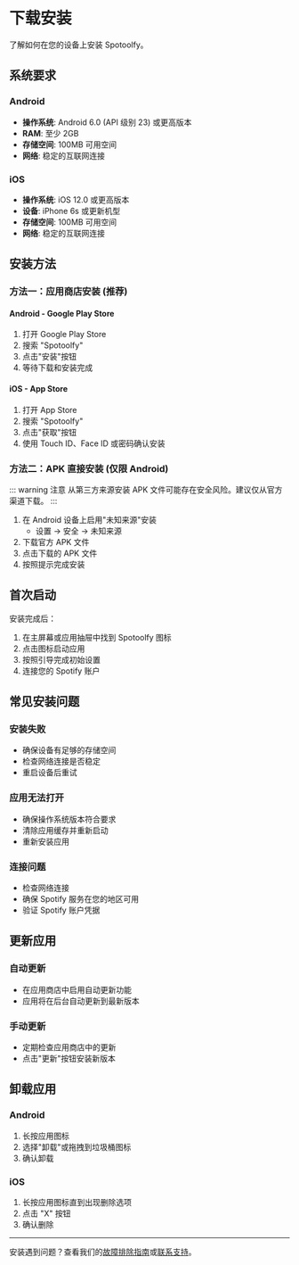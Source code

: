 # 下载安装

了解如何在您的设备上安装 Spotoolfy。

## 系统要求

### Android
- **操作系统**: Android 6.0 (API 级别 23) 或更高版本
- **RAM**: 至少 2GB
- **存储空间**: 100MB 可用空间
- **网络**: 稳定的互联网连接

### iOS
- **操作系统**: iOS 12.0 或更高版本
- **设备**: iPhone 6s 或更新机型
- **存储空间**: 100MB 可用空间
- **网络**: 稳定的互联网连接

## 安装方法

### 方法一：应用商店安装 (推荐)

#### Android - Google Play Store
1. 打开 Google Play Store
2. 搜索 "Spotoolfy"
3. 点击"安装"按钮
4. 等待下载和安装完成

#### iOS - App Store
1. 打开 App Store
2. 搜索 "Spotoolfy"
3. 点击"获取"按钮
4. 使用 Touch ID、Face ID 或密码确认安装

### 方法二：APK 直接安装 (仅限 Android)

::: warning 注意
从第三方来源安装 APK 文件可能存在安全风险。建议仅从官方渠道下载。
:::

1. 在 Android 设备上启用"未知来源"安装
   - 设置 → 安全 → 未知来源
2. 下载官方 APK 文件
3. 点击下载的 APK 文件
4. 按照提示完成安装

## 首次启动

安装完成后：

1. 在主屏幕或应用抽屉中找到 Spotoolfy 图标
2. 点击图标启动应用
3. 按照引导完成初始设置
4. 连接您的 Spotify 账户

## 常见安装问题

### 安装失败
- 确保设备有足够的存储空间
- 检查网络连接是否稳定
- 重启设备后重试

### 应用无法打开
- 确保操作系统版本符合要求
- 清除应用缓存并重新启动
- 重新安装应用

### 连接问题
- 检查网络连接
- 确保 Spotify 服务在您的地区可用
- 验证 Spotify 账户凭据

## 更新应用

### 自动更新
- 在应用商店中启用自动更新功能
- 应用将在后台自动更新到最新版本

### 手动更新
- 定期检查应用商店中的更新
- 点击"更新"按钮安装新版本

## 卸载应用

### Android
1. 长按应用图标
2. 选择"卸载"或拖拽到垃圾桶图标
3. 确认卸载

### iOS
1. 长按应用图标直到出现删除选项
2. 点击 "X" 按钮
3. 确认删除

---

安装遇到问题？查看我们的[故障排除指南](/troubleshooting)或[联系支持](/support)。